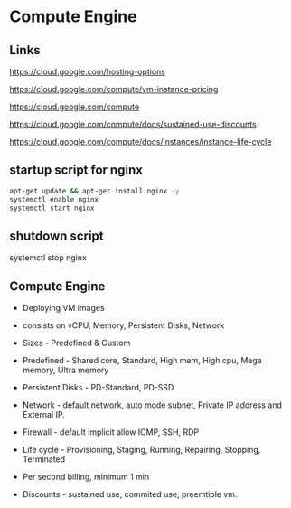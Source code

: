 # Compute Engine

## Links

https://cloud.google.com/hosting-options

https://cloud.google.com/compute/vm-instance-pricing

https://cloud.google.com/compute

https://cloud.google.com/compute/docs/sustained-use-discounts

https://cloud.google.com/compute/docs/instances/instance-life-cycle

## startup script for nginx

```bash
apt-get update && apt-get install nginx -y
systemctl enable nginx
systemctl start nginx
```

## shutdown script 
systemctl stop nginx

## Compute Engine

- Deploying VM images

- consists on vCPU, Memory, Persistent Disks, Network

- Sizes - Predefined & Custom

- Predefined - Shared core, Standard, High mem, High cpu, Mega memory, Ultra memory 

- Persistent Disks - PD-Standard, PD-SSD

- Network - default network, auto mode subnet, Private IP address and External IP.

- Firewall - default implicit allow ICMP, SSH, RDP

- Life cycle - Provisioning, Staging, Running, Repairing, Stopping, Terminated

- Per second billing, minimum 1 min

- Discounts - sustained use, commited use, preemtiple vm.

